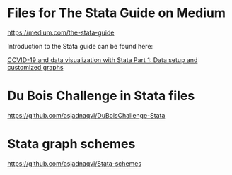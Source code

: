 # Files for The Stata Guide on Medium
https://medium.com/the-stata-guide

Introduction to the Stata guide can be found here:

[COVID-19 and data visualization with Stata Part 1: Data setup and customized graphs](https://medium.com/@asjadnaqvi/covid-19-data-visualization-with-stata-part-1-an-introduction-to-data-setup-and-customized-6b879a1e8647)


# Du Bois Challenge in Stata files
https://github.com/asjadnaqvi/DuBoisChallenge-Stata


# Stata graph schemes
https://github.com/asjadnaqvi/Stata-schemes

